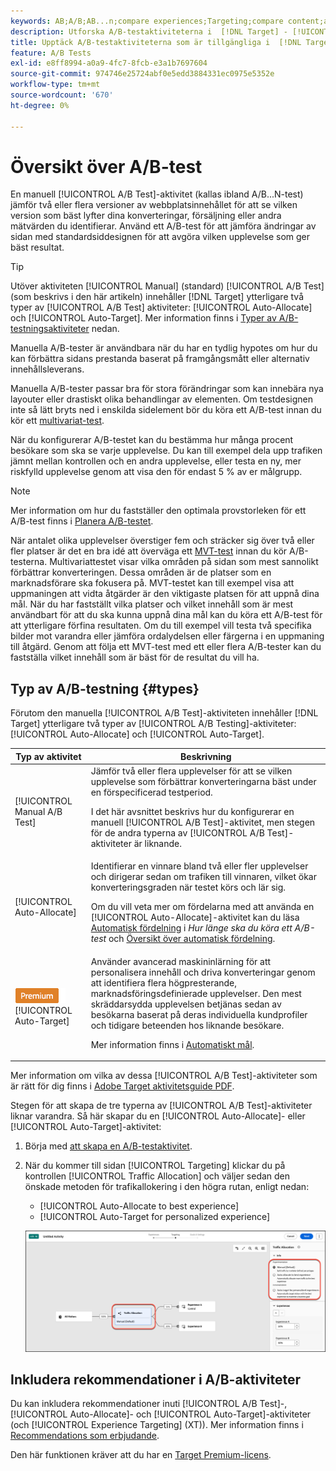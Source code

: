 ```yaml
---
keywords: AB;A/B;AB...n;compare experiences;Targeting;compare content;auto-target;auto-assign
description: Utforska A/B-testaktiviteterna i  [!DNL Target] - [!UICONTROL Manual], [!UICONTROL Auto-Allocate] och [!UICONTROL Auto-Target].
title: Upptäck A/B-testaktiviteterna som är tillgängliga i  [!DNL Target].
feature: A/B Tests
exl-id: e8ff8994-a0a9-4fc7-8fcb-e3a1b7697604
source-git-commit: 974746e25724abf0e5edd3884331ec0975e5352e
workflow-type: tm+mt
source-wordcount: '670'
ht-degree: 0%

---
```


# Översikt över A/B-test

En manuell [!UICONTROL A/B Test]-aktivitet (kallas ibland A/B...N-test) jämför två eller flera versioner av webbplatsinnehållet för att se vilken version som bäst lyfter dina konverteringar, försäljning eller andra mätvärden du identifierar. Använd ett A/B-test för att jämföra ändringar av sidan med standardsiddesignen för att avgöra vilken upplevelse som ger bäst resultat.

>[!TIP]
>
>Utöver aktiviteten [!UICONTROL Manual] (standard) [!UICONTROL A/B Test] (som beskrivs i den här artikeln) innehåller [!DNL Target] ytterligare två typer av [!UICONTROL A/B Test] aktiviteter: [!UICONTROL Auto-Allocate] och [!UICONTROL Auto-Target]. Mer information finns i [Typer av A/B-testningsaktiviteter](#types) nedan.

Manuella A/B-tester är användbara när du har en tydlig hypotes om hur du kan förbättra sidans prestanda baserat på framgångsmått eller alternativ innehållsleverans.

Manuella A/B-tester passar bra för stora förändringar som kan innebära nya layouter eller drastiskt olika behandlingar av elementen. Om testdesignen inte så lätt bryts ned i enskilda sidelement bör du köra ett A/B-test innan du kör ett [multivariat-test](/help/main/c-activities/c-multivariate-testing/multivariate-testing.md).

När du konfigurerar A/B-testet kan du bestämma hur många procent besökare som ska se varje upplevelse. Du kan till exempel dela upp trafiken jämnt mellan kontrollen och en andra upplevelse, eller testa en ny, mer riskfylld upplevelse genom att visa den för endast 5 % av er målgrupp.

>[!NOTE]
>
>Mer information om hur du fastställer den optimala provstorleken för ett A/B-test finns i [Planera A/B-testet](/help/main/c-activities/t-test-ab/sample-size-determination.md).

När antalet olika upplevelser överstiger fem och sträcker sig över två eller fler platser är det en bra idé att överväga ett [MVT-test](/help/main/c-activities/c-multivariate-testing/multivariate-testing.md) innan du kör A/B-testerna. Multivariattestet visar vilka områden på sidan som mest sannolikt förbättrar konverteringen. Dessa områden är de platser som en marknadsförare ska fokusera på. MVT-testet kan till exempel visa att uppmaningen att vidta åtgärder är den viktigaste platsen för att uppnå dina mål. När du har fastställt vilka platser och vilket innehåll som är mest användbart för att du ska kunna uppnå dina mål kan du köra ett A/B-test för att ytterligare förfina resultaten. Om du till exempel vill testa två specifika bilder mot varandra eller jämföra ordalydelsen eller färgerna i en uppmaning till åtgärd. Genom att följa ett MVT-test med ett eller flera A/B-tester kan du fastställa vilket innehåll som är bäst för de resultat du vill ha.

## Typ av A/B-testning {#types}

Förutom den manuella [!UICONTROL A/B Test]-aktiviteten innehåller [!DNL Target] ytterligare två typer av [!UICONTROL A/B Testing]-aktiviteter: [!UICONTROL Auto-Allocate] och [!UICONTROL Auto-Target].

| Typ av aktivitet | Beskrivning |
| --- | --- |
| [!UICONTROL Manual A/B Test] | Jämför två eller flera upplevelser för att se vilken upplevelse som förbättrar konverteringarna bäst under en förspecificerad testperiod.<P>I det här avsnittet beskrivs hur du konfigurerar en manuell [!UICONTROL A/B Test]-aktivitet, men stegen för de andra typerna av [!UICONTROL A/B Test]-aktiviteter är liknande. |
| [!UICONTROL Auto-Allocate] | Identifierar en vinnare bland två eller fler upplevelser och dirigerar sedan om trafiken till vinnaren, vilket ökar konverteringsgraden när testet körs och lär sig.<P>Om du vill veta mer om fördelarna med att använda en [!UICONTROL Auto-Allocate]-aktivitet kan du läsa [Automatisk fördelning](/help/main/c-activities/t-test-ab/sample-size-determination.md#auto-allocate) i *Hur länge ska du köra ett A/B-test* och [Översikt över automatisk fördelning](/help/main/c-activities/automated-traffic-allocation/automated-traffic-allocation.md). |
| ![Premium-märke](/help/main/assets/premium.png) [!UICONTROL Auto-Target] | Använder avancerad maskininlärning för att personalisera innehåll och driva konverteringar genom att identifiera flera högpresterande, marknadsföringsdefinierade upplevelser. Den mest skräddarsydda upplevelsen betjänas sedan av besökarna baserat på deras individuella kundprofiler och tidigare beteenden hos liknande besökare.<P>Mer information finns i [Automatiskt mål](/help/main/c-activities/auto-target/auto-target-to-optimize.md). |

Mer information om vilka av dessa [!UICONTROL A/B Test]-aktiviteter som är rätt för dig finns i [Adobe Target aktivitetsguide PDF](/help/main/c-activities/target-activities-guide.md).

Stegen för att skapa de tre typerna av [!UICONTROL A/B Test]-aktiviteter liknar varandra. Så här skapar du en [!UICONTROL Auto-Allocate]- eller [!UICONTROL Auto-Target]-aktivitet:

1. Börja med [att skapa en A/B-testaktivitet](/help/main/c-activities/t-test-ab/t-test-create-ab/test-create-ab.md).
1. När du kommer till sidan [!UICONTROL Targeting] klickar du på kontrollen [!UICONTROL Traffic Allocation] och väljer sedan den önskade metoden för trafikallokering i den högra rutan, enligt nedan:

   * [!UICONTROL Auto-Allocate to best experience]
   * [!UICONTROL Auto-Target for personalized experience]

   ![Inställningar för trafikallokeringsmetod](/help/main/c-activities/t-test-ab/t-test-create-ab/assets/traffic-allocation-method-new.png)

## Inkludera rekommendationer i A/B-aktiviteter

Du kan inkludera rekommendationer inuti [!UICONTROL A/B Test]-, [!UICONTROL Auto-Allocate]- och [!UICONTROL Auto-Target]-aktiviteter (och [!UICONTROL Experience Targeting] (XT)). Mer information finns i [Recommendations som erbjudande](/help/main/c-recommendations/recommendations-as-an-offer.md).

Den här funktionen kräver att du har en [Target Premium-licens](/help/main/c-intro/intro.md#premium).
